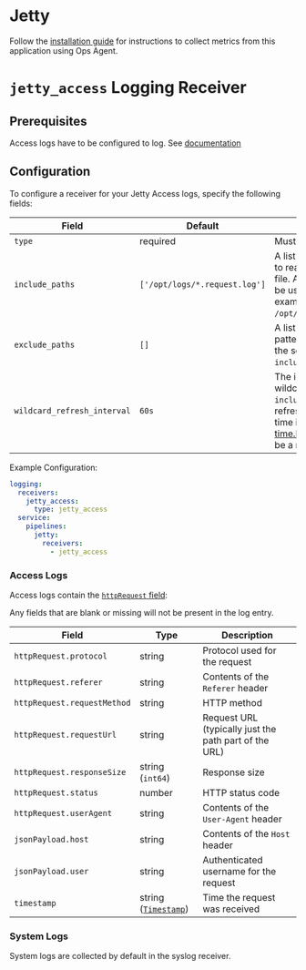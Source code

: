# Jetty

Follow the [installation guide](https://cloud.google.com/stackdriver/docs/solutions/agents/ops-agent/third-party/jetty) for instructions to collect metrics from this application using Ops Agent.


# `jetty_access` Logging Receiver

## Prerequisites
Access logs have to be configured to log. See [documentation](https://www.eclipse.org/jetty/documentation/jetty-9/index.html#configuring-jetty-logging)

## Configuration

To configure a receiver for your Jetty Access logs, specify the following fields:

| Field                 | Default                           | Description |
| ---                   | ---                               | ---         |
| `type`                | required                          | Must be `jetty_access`. |
| `include_paths`       | `['/opt/logs/*.request.log']` | A list of filesystem paths to read by tailing each file. A wild card (`*`) can be used in the paths; for example, `/opt/logs/*.request.log`. |
| `exclude_paths`       | `[]`                              | A list of filesystem path patterns to exclude from the set matched by `include_paths`.
| `wildcard_refresh_interval` | `60s` | The interval at which wildcard file paths in `include_paths` are refreshed. Specified as a time interval parsable by [time.ParseDuration](https://pkg.go.dev/time#ParseDuration). Must be a multiple of 1s.|

Example Configuration:

```yaml
logging:
  receivers:
    jetty_access:
      type: jetty_access
  service:
    pipelines:
      jetty:
        receivers:
          - jetty_access
```

### Access Logs

Access logs contain the [`httpRequest` field](https://cloud.google.com/logging/docs/reference/v2/rest/v2/LogEntry#httprequest):

Any fields that are blank or missing will not be present in the log entry.

| Field | Type | Description |
| ---   | ---- | ----------- |
| `httpRequest.protocol` | string | Protocol used for the request |
| `httpRequest.referer` | string | Contents of the `Referer` header |
| `httpRequest.requestMethod` | string | HTTP method |
| `httpRequest.requestUrl` | string | Request URL (typically just the path part of the URL) |
| `httpRequest.responseSize` | string (`int64`) | Response size |
| `httpRequest.status` | number | HTTP status code |
| `httpRequest.userAgent` | string | Contents of the `User-Agent` header |
| `jsonPayload.host` | string | Contents of the `Host` header |
| `jsonPayload.user` | string | Authenticated username for the request |
| `timestamp` | string ([`Timestamp`](https://developers.google.com/protocol-buffers/docs/reference/google.protobuf#google.protobuf.Timestamp)) | Time the request was received |

### System Logs

System logs are collected by default in the syslog receiver.
